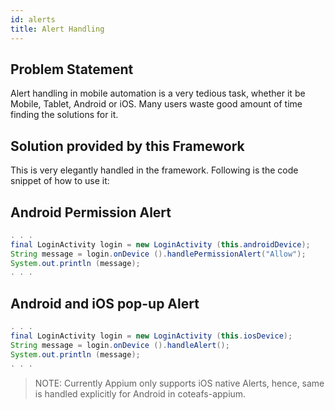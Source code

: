 ```yaml
---
id: alerts
title: Alert Handling
---
```


## Problem Statement

Alert handling in mobile automation is a very tedious task, whether it be Mobile, Tablet, Android or iOS. Many users waste good amount of time finding the solutions for it.

## Solution provided by this Framework

This is very elegantly handled in the framework. Following is the code snippet of how to use it:

## Android Permission Alert

```java
. . .
final LoginActivity login = new LoginActivity (this.androidDevice);
String message = login.onDevice ().handlePermissionAlert("Allow");
System.out.println (message);
. . .
```

## Android and iOS pop-up Alert

```java
. . .
final LoginActivity login = new LoginActivity (this.iosDevice);
String message = login.onDevice ().handleAlert();
System.out.println (message);
. . .
```

> NOTE:
Currently Appium only supports iOS native Alerts, hence, same is handled explicitly for Android in coteafs-appium.
